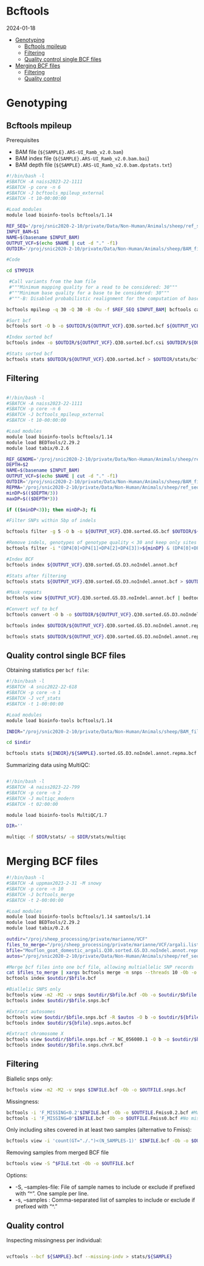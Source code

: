 Bcftools
================
2024-01-18

- [Genotyping](#genotyping)
  - [Bcftools mpileup](#bcftools-mpileup)
  - [Filtering](#filtering)
  - [Quality control single BCF
    files](#quality-control-single-bcf-files)
- [Merging BCF files](#merging-bcf-files)
  - [Filtering](#filtering-1)
  - [Quality control](#quality-control)

# Genotyping

## Bcftools mpileup

Prerequisites  

- BAM file (`${SAMPLE}.ARS-UI_Ramb_v2.0.bam`)  
- BAM index file (`${SAMPLE}.ARS-UI_Ramb_v2.0.bam.bai`)  
- BAM depth file (`${SAMPLE}.ARS-UI_Ramb_v2.0.bam.dpstats.txt`)  

``` bash
#!/bin/bash -l
#SBATCH -A naiss2023-22-1111
#SBATCH -p core -n 6
#SBATCH -J bcftools_mpileup_external
#SBATCH -t 10-00:00:00

#Load modules
module load bioinfo-tools bcftools/1.14

REF_SEQ='/proj/snic2020-2-10/private/Data/Non-Human/Animals/sheep/ref_seqs/ARS-UI_Ramb_v2.0/RepeatMasker/GCF_016772045.1_ARS-UI_Ramb_v2.0_genomic.fna'
INPUT_BAM=$1
NAME=$(basename $INPUT_BAM)
OUTPUT_VCF=$(echo $NAME | cut -d "." -f1)
OUTDIR='/proj/snic2020-2-10/private/Data/Non-Human/Animals/sheep/BAM_files/ARS-UI_Ramb_v2.0/VCF_PANELS/bcftools_mpileup'

#Code

cd $TMPDIR

 #Call variants from the bam file
 #"""Minimum mapping quality for a read to be considered: 30"""
 #"""Minimum base quality for a base to be considered: 30"""
 #"""-B: Disabled probabilistic realignment for the computation of base alignment quality (BAQ). BAQ is the Phred-scaled probability of a read base being misaligned. Applying this option greatly helps to reduce false SNPs caused by misalignments"""

bcftools mpileup -q 30 -Q 30 -B -Ou -f $REF_SEQ $INPUT_BAM| bcftools call -m -M -Ob -o ${OUTPUT_VCF}.Q30.bcf

#Sort bcf
bcftools sort -O b -o $OUTDIR/${OUTPUT_VCF}.Q30.sorted.bcf ${OUTPUT_VCF}.Q30.bcf

#Index sorted bcf
bcftools index -o $OUTDIR/${OUTPUT_VCF}.Q30.sorted.bcf.csi $OUTDIR/${OUTPUT_VCF}.Q30.sorted.bcf

#Stats sorted bcf
bcftools stats $OUTDIR/${OUTPUT_VCF}.Q30.sorted.bcf > $OUTDIR/stats/bcf_sorted/${OUTPUT_VCF}.Q30.sorted.bcf.stats.txt
```

## Filtering

``` bash

#!/bin/bash -l
#SBATCH -A naiss2023-22-1111
#SBATCH -p core -n 6
#SBATCH -J bcftools_mpileup_external
#SBATCH -t 10-00:00:00

#Load modules
module load bioinfo-tools bcftools/1.14
module load BEDTools/2.29.2
module load tabix/0.2.6

REF_GENOME='/proj/snic2020-2-10/private/Data/Non-Human/Animals/sheep/ref_seqs/ARS-UI_Ramb_v2.0/RepeatMasker/GCF_016772045.1_ARS-UI_Ramb_v2.0_genomic.genome'
DEPTH=$2
NAME=$(basename $INPUT_BAM)
OUTPUT_VCF=$(echo $NAME | cut -d "." -f1)
OUTDIR='/proj/snic2020-2-10/private/Data/Non-Human/Animals/sheep/BAM_files/ARS-UI_Ramb_v2.0/VCF_PANELS/bcftools_mpileup'
REPMA='/proj/snic2020-2-10/private/Data/Non-Human/Animals/sheep/ref_seqs/ARS-UI_Ramb_v2.0/RepeatMasker/GCF_016772045.1_ARS-UI_Ramb_v2.0_genomic.repma.bed'
minDP=$(($DEPTH/3))
maxDP=$(($DEPTH*3))

if (($minDP<3)); then minDP=3; fi

#Filter SNPs within 5bp of indels

bcftools filter -g 5 -O b -o ${OUTPUT_VCF}.Q30.sorted.G5.bcf $OUTDIR/${OUTPUT_VCF}.Q30.sorted.bcf

#Remove indels, genotypes of genotype quality < 30 and keep only sites within depth thresholds
bcftools filter -i "(DP4[0]+DP4[1]+DP4[2]+DP4[3])>${minDP} & (DP4[0]+DP4[1]+DP4[2]+DP4[3])<${maxDP} & QUAL>=30 & INDEL=0" ${OUTPUT_VCF}.Q30.sorted.G5.bcf | bcftools annotate -x ^INFO/DP,INFO/DP4,^FORMAT/GT,FORMAT/PL -O b -o ${OUTPUT_VCF}.Q30.sorted.G5.D3.noIndel.annot.bcf

#Index BCF
bcftools index ${OUTPUT_VCF}.Q30.sorted.G5.D3.noIndel.annot.bcf

#Stats after filtering
bcftools stats ${OUTPUT_VCF}.Q30.sorted.G5.D3.noIndel.annot.bcf > $OUTDIR/stats/bcf_annot/${OUTPUT_VCF}.Q30.sorted.G5.D3.noIndel.annot.bcf.stats.txt

#Mask repeats
bcftools view ${OUTPUT_VCF}.Q30.sorted.G5.D3.noIndel.annot.bcf | bedtools intersect -a stdin -b $REPMA -g $REF_GENOME -header -sorted | bgzip -c > ${OUTPUT_VCF}.Q30.sorted.G5.D3.noIndel.annot.repma.vcf.gz

#Convert vcf to bcf
bcftools convert -O b -o $OUTDIR/${OUTPUT_VCF}.Q30.sorted.G5.D3.noIndel.annot.repma.bcf ${OUTPUT_VCF}.Q30.sorted.G5.D3.noIndel.annot.repma.vcf.gz

bcftools index $OUTDIR/${OUTPUT_VCF}.Q30.sorted.G5.D3.noIndel.annot.repma.bcf

bcftools stats $OUTDIR/${OUTPUT_VCF}.Q30.sorted.G5.D3.noIndel.annot.repma.bcf > $OUTDIR/stats/bcf_repma/${OUTPUT_VCF}.Q30.sorted.G5.D3.noIndel.annot.repma.bcf.stats.txt
```

## Quality control single BCF files

Obtaining statistics per `bcf file`:

``` bash
#!/bin/bash -l
#SBATCH -A snic2022-22-618
#SBATCH -p core -n 1
#SBATCH -J vcf_stats
#SBATCH -t 1-00:00:00

#Load modules
module load bioinfo-tools bcftools/1.14

INDIR="/proj/snic2020-2-10/private/Data/Non-Human/Animals/sheep/BAM_files/ARS-UI_Ramb_v2.0/VCF_PANELS/bcftools_mpileup"

cd $indir

bcftools stats ${INDIR}/${SAMPLE}.sorted.G5.D3.noIndel.annot.repma.bcf  > ${INDIR}/stats/${SAMPLE}.sorted.G5.D3.noIndel.annot.repma.bcf.stats
```

Summarizing data using MultiQC:

``` bash

#!/bin/bash -l
#SBATCH -A naiss2023-22-799
#SBATCH -p core -n 2
#SBATCH -J multiqc_modern
#SBATCH -t 02:00:00

module load bioinfo-tools MultiQC/1.7

DIR=''

multiqc -f $DIR/stats/ -o $DIR/stats/multiqc
```

# Merging BCF files

``` bash
#!/bin/bash -l
#SBATCH -A uppmax2023-2-31 -M snowy
#SBATCH -p core -n 10
#SBATCH -J bcftools_merge
#SBATCH -t 2-00:00:00

#Load modules
module load bioinfo-tools bcftools/1.14 samtools/1.14
module load BEDTools/2.29.2
module load tabix/0.2.6

outdir="/proj/sheep_processing/private/marianne/VCF"
files_to_merge="/proj/sheep_processing/private/marianne/VCF/argali.list"
bfile="Mouflon_goat_domestic_argali.Q30.sorted.G5.D3.noIndel.annot.repma"
autos="/proj/snic2020-2-10/private/Data/Non-Human/Animals/sheep/ref_seqs/ARS-UI_Ramb_v2.0/RepeatMasker/GCF_016772045.1_ARS-UI_Ramb_v2.0_genomic.autos.bed"

#Merge bcf files into one bcf file, allowing multiallelic SNP records
cat $files_to_merge | xargs bcftools merge -m snps --threads 10 -Ob -o $outdir/$bfile.bcf
bcftools index $outdir/$bfile.bcf

#Biallelic SNPS only
bcftools view -m2 -M2 -v snps $outdir/$bfile.bcf -Ob -o $outdir/$bfile.snps.bcf
bcftools index $outdir/$bfile.snps.bcf

#Extract autosomes
bcftools view $outdir/$bfile.snps.bcf -R $autos -O b -o $outdir/${bfile}.snps.autos.bcf
bcftools index $outdir/${bfile}.snps.autos.bcf

#Extract chromosome X
bcftools view $outdir/$bfile.snps.bcf -r NC_056080.1 -O b -o $outdir/$bfile.snps.chrX.bcf
bcftools index $outdir/$bfile.snps.chrX.bcf
```

## Filtering

Biallelic snps only:

``` bash
bcftools view -m2 -M2 -v snps $INFILE.bcf -Ob -o $OUTFILE.snps.bcf
```

Missingness:

``` bash
bcftools -i 'F_MISSING<0.2'$INFILE.bcf -Ob -o $OUTFILE.Fmiss0.2.bcf #Maximum 20% of genotypes missing per site allowed
bcftools -i 'F_MISSING=0'$INFILE.bcf -Ob -o $OUTFILE.Fmiss0.bcf #No missing genotypes allowed
```

Only including sites covered in at least two samples (alternative to
Fmiss):

``` bash
bcftools view -i 'count(GT="./.")<(N_SAMPLES-1)' $INFILE.bcf -Ob -o $OUTFILE.snps.bcf
```

Removing samples from merged BCF file

``` bash
bcftools view -S ^$FILE.txt -Ob -o $OUTFILE.bcf
```

Options:

- -S, –samples-file: File of sample names to include or exclude if
  prefixed with “^”. One sample per line.
- -s, –samples : Comma-separated list of samples to include or exclude
  if prefixed with “^.”

## Quality control

Inspecting missingness per individual:

``` bash

vcftools --bcf ${SAMPLE}.bcf --missing-indv > stats/${SAMPLE}
```
